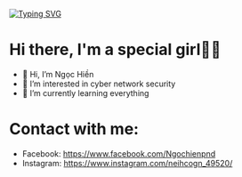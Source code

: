 [![Typing SVG](https://readme-typing-svg.herokuapp.com?color=15E5DB&size=25&center=true&vCenter=true&width=600&height=80&lines=Hii%F0%9F%91%8B+Welcome+to+my+world+%F0%9F%96%96;I'm+Vietnamese!;My+name+is+Hien.;Follow%F0%9F%99%8C+and+contact+with+me%F0%9F%A4%99)](https://git.io/typing-svg)
# Hi there, I'm a special girl🧐🤭
- 👋 Hi, I’m Ngọc Hiền
- 👀 I’m interested in cyber network security 
- 🌱 I’m currently learning everything
# Contact with me:
- Facebook: https://www.facebook.com/Ngochienpnd
- Instagram: https://www.instagram.com/neihcogn_49520/


<!---
neihcogn49520/neihcogn49520 is a ✨ special ✨ repository because its `README.md` (this file) appears on your GitHub profile.
You can click the Preview link to take a look at your changes.
--->
